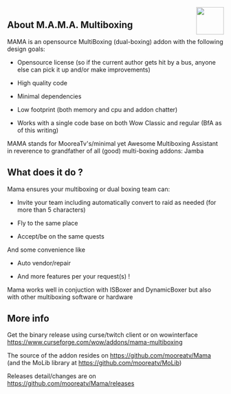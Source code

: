 <img src="https://raw.githubusercontent.com/mooreatv/Mama/master/Mama_icon.png" height=64 width=64 align=right>

## About M.A.M.A. Multiboxing

MAMA is an opensource MultiBoxing (dual-boxing) addon with the following design goals:

- Opensource license (so if the current author gets hit by a bus, anyone else can pick it up and/or make improvements)

- High quality code

- Minimal dependencies

- Low footprint (both memory and cpu and addon chatter)

- Works with a single code base on both Wow Classic and regular (BfA as of this writing)

MAMA stands for MooreaTv's/minimal yet Awesome Multiboxing Assistant in reverence to grandfather of all (good) multi-boxing addons: Jamba


## What does it do ?

Mama ensures your multiboxing or dual boxing team can:

- Invite your team including automatically convert to raid as needed (for more than 5 characters)

- Fly to the same place

- Accept/be on the same quests

And some convenience like

- Auto vendor/repair

- And more features per your request(s) !

Mama works well in conjuction with ISBoxer and DynamicBoxer but also with other multiboxing software or hardware

## More info

Get the binary release using curse/twitch client or on wowinterface
https://www.curseforge.com/wow/addons/mama-multiboxing

The source of the addon resides on https://github.com/mooreatv/Mama
(and the MoLib library at https://github.com/mooreatv/MoLib)

Releases detail/changes are on https://github.com/mooreatv/Mama/releases
